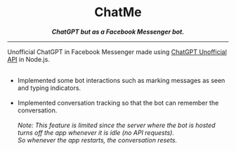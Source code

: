 # <div align="center">ChatMe</div>
***<div align="center">ChatGPT but as a Facebook Messenger bot.</div>***

---

Unofficial ChatGPT in Facebook Messenger made using [ChatGPT Unofficial API](https://github.com/transitive-bullshit/chatgpt-api) in Node.js.
<br><br>
- Implemented some bot interactions such as marking messages as seen and typing indicators.
<br><br>
- Implemented conversation tracking so that the bot can remember the conversation.
<br><br>
*Note: This feature is limited since the server where the bot is hosted turns off the app whenever it is idle (no API requests).<br>
So whenever the app restarts, the conversation resets.*
